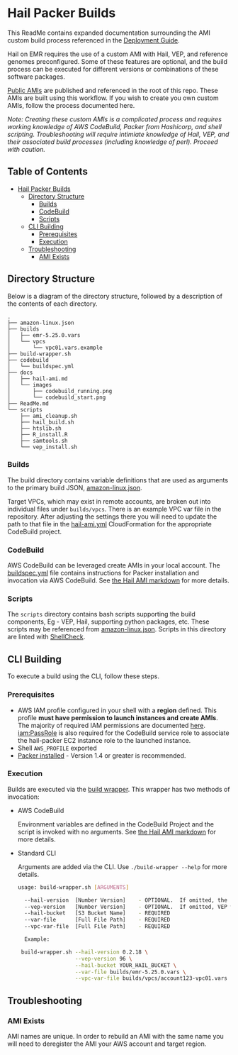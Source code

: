 # Hail Packer Builds

This ReadMe contains expanded documentation surrounding the AMI custom build process referenced in the [Deployment Guide](/readme.md#deployment-guide).

Hail on EMR requires the use of a custom AMI with Hail, VEP, and reference genomes preconfigured.  Some of these features are optional, and the build process can be executed for different versions or combinations of these software packages.

[Public AMIs](/readme.md#public-amis) are published and referenced in the root of this repo.  These AMIs are built using this workflow.  If you wish to create you own custom AMIs, follow the process documented here.

_Note:  Creating these custom AMIs is a complicated process and requires working knowledge of AWS CodeBuild, Packer from Hashicorp, and shell scripting.  Troubleshooting will require intimiate knowledge of Hail, VEP, and their associated build processes (including knowledge of perl).  Proceed with caution._

## Table of Contents

- [Hail Packer Builds](#hail-packer-builds)
  - [Directory Structure](#directory-structure)
    - [Builds](#builds)
    - [CodeBuild](#codebuild)
    - [Scripts](#scripts)
  - [CLI Building](#cli-building)
    - [Prerequisites](#prerequisites)
    - [Execution](#execution)
  - [Troubleshooting](#troubleshooting)
    - [AMI Exists](#ami-exists)


## Directory Structure

Below is a diagram of the directory structure, followed by a description of the contents of each directory.

```tree -L 3
.
├── amazon-linux.json
├── builds
│   ├── emr-5.25.0.vars
│   └── vpcs
│       └── vpc01.vars.example
├── build-wrapper.sh
├── codebuild
│   └── buildspec.yml
├── docs
│   ├── hail-ami.md
│   └── images
│       ├── codebuild_running.png
│       └── codebuild_start.png
├── ReadMe.md
└── scripts
    ├── ami_cleanup.sh
    ├── hail_build.sh
    ├── htslib.sh
    ├── R_install.R
    ├── samtools.sh
    └── vep_install.sh
```

### Builds

The build directory contains variable definitions that are used as arguments to the primary build JSON, [amazon-linux.json](amazon-linux.json).

Target VPCs, which may exist in remote accounts, are broken out into individual files under `builds/vpcs`.  There is an example VPC var file in the repository.  After adjusting the settings there you will need to update the path to that file in the [hail-ami.yml](../hail-ami.yml) CloudFormation for the appropriate CodeBuild project.

### CodeBuild

AWS CodeBuild can be leveraged create AMIs in your local account.  The [buildspec.yml](codebuild/buildspec.yml) file contains instructions for Packer installation and invocation via AWS CodeBuild.  See [the Hail AMI markdown](docs/hail-ami.md) for more details.

### Scripts

The `scripts` directory contains bash scripts supporting the build components, Eg - VEP, Hail, supporting python packages, etc.  These scripts may be referenced from [amazon-linux.json](amazon-linux.json).  Scripts in this directory are linted with [ShellCheck](https://github.com/koalaman/shellcheck).


## CLI Building
To execute a build using the CLI, follow these steps.

### Prerequisites

- AWS IAM profile configured in your shell with a **region** defined. This profile **must have permission to launch instances and create AMIs**.  The majority of required IAM permissions are documented [here](https://www.packer.io/docs/builders/amazon.html).  [iam:PassRole](https://docs.aws.amazon.com/IAM/latest/UserGuide/id_roles_use_passrole.html) is also required for the CodeBuild service role to associate the hail-packer EC2 instance role to the launched instance.
- Shell `AWS_PROFILE` exported
- [Packer installed](https://www.packer.io/downloads.html) -  Version 1.4 or greater is recommended.

### Execution

Builds are executed via the [build wrapper](build-wrapper.sh).  This wrapper has two methods of invocation:

- AWS CodeBuild

  Environment variables are defined in the CodeBuild Project and the script is invoked with no arguments.  See [the Hail AMI markdown](docs/hail-ami.md) for more details.

- Standard CLI

  Arguments are added via the CLI. Use `./build-wrapper --help` for more details.

  ```bash
  usage: build-wrapper.sh [ARGUMENTS]

    --hail-version  [Number Version]    - OPTIONAL.  If omitted, the current HEAD of master branch will be pulled.
    --vep-version   [Number Version]    - OPTIONAL.  If omitted, VEP will not be included.
    --hail-bucket   [S3 Bucket Name]    - REQUIRED
    --var-file      [Full File Path]    - REQUIRED
    --vpc-var-file  [Full File Path]    - REQUIRED

    Example:

   build-wrapper.sh --hail-version 0.2.18 \
                    --vep-version 96 \
                    --hail-bucket YOUR_HAIL_BUCKET \
                    --var-file builds/emr-5.25.0.vars \
                    --vpc-var-file builds/vpcs/account123-vpc01.vars
  ```

## Troubleshooting

### AMI Exists

AMI names are unique.  In order to rebuild an AMI with the same name you will need to deregister the AMI your AWS account and target region.
